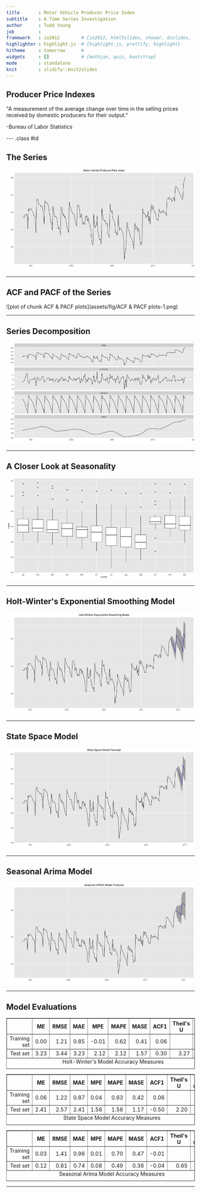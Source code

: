 ```yaml
---
title       : Motor Vehicle Producer Price Index
subtitle    : A Time Series Investigation
author      : Todd Young
job         : 
framework   : io2012        # {io2012, html5slides, shower, dzslides, ...}
highlighter : highlight.js  # {highlight.js, prettify, highlight}
hitheme     : tomorrow      # 
widgets     : []            # {mathjax, quiz, bootstrap}
mode        : standalone
knit        : slidify::knit2slides
---
```


## Producer Price Indexes 

"A measurement of the average change over time in the selling 
prices received by domestic producers for their output."

-Bureau of Labor Statistics

--- .class #id 

## The Series

![plot of chunk unnamed-chunk-1](assets/fig/unnamed-chunk-1-1.png)

---

## ACF and PACF of the Series





![plot of chunk ACF & PACF plots](assets/fig/ACF & PACF plots-1.png)

---

## Series Decomposition

![plot of chunk unnamed-chunk-2](assets/fig/unnamed-chunk-2-1.png)

---

## A Closer Look at Seasonality

![plot of chunk unnamed-chunk-3](assets/fig/unnamed-chunk-3-1.png)

---

## Holt-Winter's Exponential Smoothing Model

![plot of chunk unnamed-chunk-4](assets/fig/unnamed-chunk-4-1.png)

---

## State Space Model

![plot of chunk unnamed-chunk-5](assets/fig/unnamed-chunk-5-1.png)

---

## Seasonal Arima Model

![plot of chunk unnamed-chunk-6](assets/fig/unnamed-chunk-6-1.png)

--- 

## Model Evaluations

<!-- html table generated in R 3.2.3 by xtable 1.8-2 package -->
<!-- Tue Apr 19 00:09:48 2016 -->
<table border=1>
<caption align="bottom"> Holt-Winter's Model Accuracy Measures </caption>
<tr> <th>  </th> <th> ME </th> <th> RMSE </th> <th> MAE </th> <th> MPE </th> <th> MAPE </th> <th> MASE </th> <th> ACF1 </th> <th> Theil's U </th> <th> R-squared </th>  </tr>
  <tr> <td align="right"> Training set </td> <td align="right"> 0.00 </td> <td align="right"> 1.21 </td> <td align="right"> 0.85 </td> <td align="right"> -0.01 </td> <td align="right"> 0.62 </td> <td align="right"> 0.41 </td> <td align="right"> 0.06 </td> <td align="right">  </td> <td align="right"> 0.91 </td> </tr>
  <tr> <td align="right"> Test set </td> <td align="right"> 3.23 </td> <td align="right"> 3.44 </td> <td align="right"> 3.23 </td> <td align="right"> 2.12 </td> <td align="right"> 2.12 </td> <td align="right"> 1.57 </td> <td align="right"> 0.30 </td> <td align="right"> 3.27 </td> <td align="right"> -6.28 </td> </tr>
   </table>

<!-- html table generated in R 3.2.3 by xtable 1.8-2 package -->
<!-- Tue Apr 19 00:09:48 2016 -->
<table border=1>
<caption align="bottom"> State Space Model Accuracy Measures </caption>
<tr> <th>  </th> <th> ME </th> <th> RMSE </th> <th> MAE </th> <th> MPE </th> <th> MAPE </th> <th> MASE </th> <th> ACF1 </th> <th> Theil's U </th> <th> R-squared </th>  </tr>
  <tr> <td align="right"> Training set </td> <td align="right"> 0.06 </td> <td align="right"> 1.22 </td> <td align="right"> 0.87 </td> <td align="right"> 0.04 </td> <td align="right"> 0.63 </td> <td align="right"> 0.42 </td> <td align="right"> 0.06 </td> <td align="right">  </td> <td align="right"> 0.91 </td> </tr>
  <tr> <td align="right"> Test set </td> <td align="right"> 2.41 </td> <td align="right"> 2.57 </td> <td align="right"> 2.41 </td> <td align="right"> 1.58 </td> <td align="right"> 1.58 </td> <td align="right"> 1.17 </td> <td align="right"> -0.50 </td> <td align="right"> 2.20 </td> <td align="right"> 0.37 </td> </tr>
   </table>

<!-- html table generated in R 3.2.3 by xtable 1.8-2 package -->
<!-- Tue Apr 19 00:09:11 2016 -->
<table border=1>
<caption align="bottom"> Seasonal Arima Model Accuracy Measures </caption>
<tr> <th>  </th> <th> ME </th> <th> RMSE </th> <th> MAE </th> <th> MPE </th> <th> MAPE </th> <th> MASE </th> <th> ACF1 </th> <th> Theil's U </th> <th> R-squared </th>  </tr>
  <tr> <td align="right"> Training set </td> <td align="right"> 0.03 </td> <td align="right"> 1.41 </td> <td align="right"> 0.96 </td> <td align="right"> 0.01 </td> <td align="right"> 0.70 </td> <td align="right"> 0.47 </td> <td align="right"> -0.01 </td> <td align="right">  </td> <td align="right"> 1.00 </td> </tr>
  <tr> <td align="right"> Test set </td> <td align="right"> 0.12 </td> <td align="right"> 0.81 </td> <td align="right"> 0.74 </td> <td align="right"> 0.08 </td> <td align="right"> 0.49 </td> <td align="right"> 0.36 </td> <td align="right"> -0.04 </td> <td align="right"> 0.65 </td> <td align="right"> 0.88 </td> </tr>
   </table>

---
